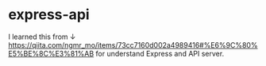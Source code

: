# express-api

I learned this from ↓
https://qiita.com/ngmr_mo/items/73cc7160d002a4989416#%E6%9C%80%E5%BE%8C%E3%81%AB
for understand Express and API server.
